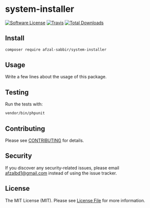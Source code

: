 # system-installer

[![Software License](https://img.shields.io/badge/license-MIT-brightgreen.svg?style=flat-square)](LICENSE.md)
[![Travis](https://img.shields.io/travis/afzal-sabbir/system-installer.svg?style=flat-square)]()
[![Total Downloads](https://img.shields.io/packagist/dt/afzal-sabbir/system-installer.svg?style=flat-square)](https://packagist.org/packages/afzal-sabbir/system-installer)


## Install

```bash
composer require afzal-sabbir/system-installer
```


## Usage

Write a few lines about the usage of this package.


## Testing

Run the tests with:

```bash
vendor/bin/phpunit
```


## Contributing

Please see [CONTRIBUTING](CONTRIBUTING.md) for details.


## Security

If you discover any security-related issues, please email afzalbd1@gmail.com instead of using the issue tracker.


## License

The MIT License (MIT). Please see [License File](/LICENSE.md) for more information.